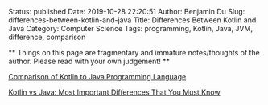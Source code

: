 Status: published
Date: 2019-10-28 22:20:51
Author: Benjamin Du
Slug: differences-between-kotlin-and-java
Title: Differences Between Kotlin and Java
Category: Computer Science
Tags: programming, Kotlin, Java, JVM, difference, comparison

**
Things on this page are fragmentary and immature notes/thoughts of the author.
Please read with your own judgement!
**

[Comparison of Kotlin to Java Programming Language](https://kotlinlang.org/docs/reference/comparison-to-java.html)

[Kotlin vs Java: Most Important Differences That You Must Know](https://hackr.io/blog/kotlin-vs-java)
